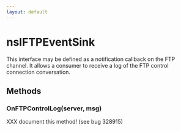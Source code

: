 ```yaml
---
layout: default
---
```


# nsIFTPEventSink #
  
This interface may be defined as a notification callback on the FTP  
channel.  It allows a consumer to receive a log of the FTP control  
connection conversation.  
  

## Methods ##

### OnFTPControlLog(server, msg) ###
  
XXX document this method!  (see bug 328915)  
  
